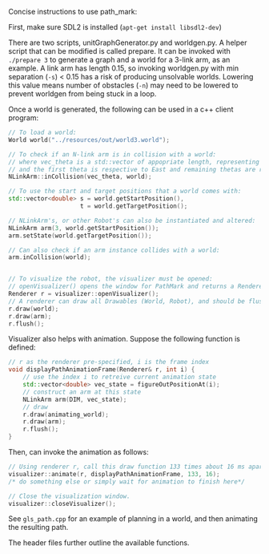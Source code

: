 Concise instructions to use path_mark:

First, make sure SDL2 is installed (`apt-get install libsdl2-dev`)

There are two scripts, unitGraphGenerator.py and worldgen.py. A helper script that can be modified is called prepare. It can be invoked with `./prepare 3` to generate a graph and a world for a 3-link arm, as an example. A link arm has length 0.15, so invoking worldgen.py with min separation (`-s`) < 0.15 has a risk of producing unsolvable worlds. Lowering this value means number of obstacles (`-n`) may need to be lowered to prevent worldgen from being stuck in a loop.

Once a world is generated, the following can be used in a c++ client program:

```c++
// To load a world:
World world("../resources/out/world3.world");

// To check if an N-link arm is in collision with a world:
// where vec_theta is a std::vector of appopriate length, representing theta0, theta1, ... thetaN
// and the first theta is respective to East and remaining thetas are respective to the preceding link
NLinkArm::inCollision(vec_theta, world);

// To use the start and target positions that a world comes with:
std::vector<double> s = world.getStartPosition(),
					t = world.getTargetPosition();

// NLinkArm's, or other Robot's can also be instantiated and altered:
NLinkArm arm(3, world.getStartPosition());
arm.setState(world.getTargetPosition());

// Can also check if an arm instance collides with a world:
arm.inCollision(world);


// To visualize the robot, the visualizer must be opened:
// openVisualizer() opens the window for PathMark and returns a Renderer that draws to it.
Renderer r = visualizer::openVisualizer();
// A renderer can draw all Drawables (World, Robot), and should be flushed at display time:
r.draw(world);
r.draw(arm);
r.flush();
```

Visualizer also helps with animation. Suppose the following function is defined:
```c++
// r as the renderer pre-specified, i is the frame index
void displayPathAnimationFrame(Renderer& r, int i) {
	// use the index i to retreive current animation state
	std::vector<double> vec_state = figureOutPositionAt(i);
	// construct an arm at this state
	NLinkArm arm(DIM, vec_state);
	// draw
	r.draw(animating_world);
	r.draw(arm);
	r.flush();
}
```

Then, can invoke the animation as follows:
```c++
// Using renderer r, call this draw function 133 times about 16 ms apart in separate thread (~60fps)
visualizer::animate(r, displayPathAnimationFrame, 133, 16);
/* do something else or simply wait for animation to finish here*/

// Close the visualization window.
visualizer::closeVisualizer();
```

See `gls_path.cpp` for an example of planning in a world, and then animating the resulting path.

The header files further outline the available functions.
